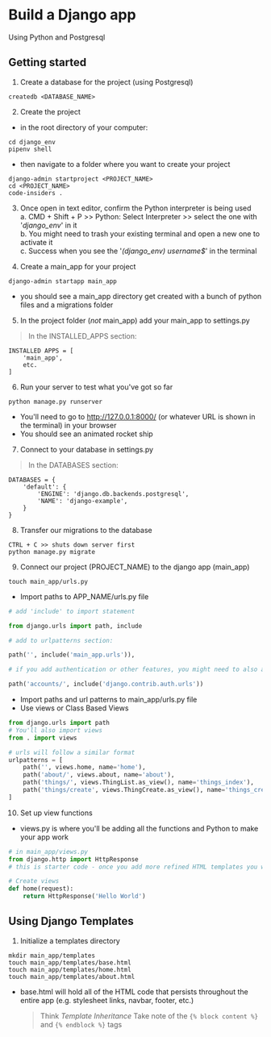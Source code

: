 # Build a Django app
Using Python and Postgresql

## Getting started
1. Create a database for the project (using Postgresql)
```
createdb <DATABASE_NAME>
```
2. Create the project
- in the root directory of your computer:
```
cd django_env
pipenv shell
```
- then navigate to a folder where you want to create your project
```
django-admin startproject <PROJECT_NAME>
cd <PROJECT_NAME>
code-insiders .
```

3. Once open in text editor, confirm the Python interpreter is being used  
  a. CMD + Shift + P >> Python: Select Interpreter >> select the one with '*django_env*' in it  
  b. You might need to trash your existing terminal and open a new one to activate it  
  c. Success when you see the '*(django_env) username$*' in the terminal  


4. Create a main_app for your project
```
django-admin startapp main_app
```
- you should see a main_app directory get created with a bunch of python files and a migrations folder

5. In the project folder (_not_ main_app) add your main_app to settings.py
> In the INSTALLED_APPS section:
```
INSTALLED APPS = [
    'main_app',
    etc.
]
```

6. Run your server to test what you've got so far
```
python manage.py runserver
```
- You'll need to go to http://127.0.0.1:8000/ (or whatever URL is shown in the terminal) in your browser
- You should see an animated rocket ship

7. Connect to your database in settings.py
> In the DATABASES section:
```
DATABASES = {  
    'default': {  
        'ENGINE': 'django.db.backends.postgresql',  
        'NAME': 'django-example',
    }
}
```

8. Transfer our migrations to the database
```
CTRL + C >> shuts down server first
python manage.py migrate
```

9. Connect our project (PROJECT_NAME) to the django app (main_app)
```
touch main_app/urls.py
```
- Import paths to APP_NAME/urls.py file
```Python
# add 'include' to import statement

from django.urls import path, include

# add to urlpatterns section:

path('', include('main_app.urls')),

# if you add authentication or other features, you might need to also add:

path('accounts/', include('django.contrib.auth.urls'))
```
- Import paths and url patterns to main_app/urls.py file
- Use views or Class Based Views
```Python
from django.urls import path
# You'll also import views
from . import views

# urls will follow a similar format
urlpatterns = [
    path('', views.home, name='home'),
    path('about/', views.about, name='about'),
    path('things/', views.ThingList.as_view(), name='things_index'),
    path('things/create', views.ThingCreate.as_view(), name='things_create'),
]
```
10. Set up view functions
- views.py is where you'll be adding all the functions and Python to make your app work
```Python
# in main_app/views.py
from django.http import HttpResponse
# this is starter code - once you add more refined HTML templates you won't need HttpResponse

# Create views
def home(request):
    return HttpResponse('Hello World')

```
## Using Django Templates

1. Initialize a templates directory
```
mkdir main_app/templates
touch main_app/templates/base.html
touch main_app/templates/home.html
touch main_app/templates/about.html
```
- base.html will hold all of the HTML code that persists throughout the entire app (e.g. stylesheet links, navbar, footer, etc.)
  > Think _Template Inheritance_
  > Take note of the `{% block content %}` and `{% endblock %}` tags


